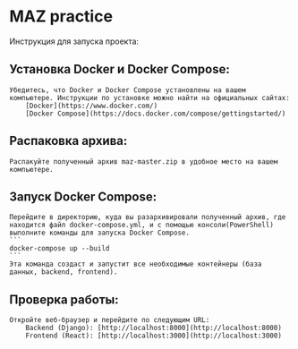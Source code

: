 # MAZ practice


Инструкция для запуска проекта:

## Установка Docker и Docker Compose:
    Убедитесь, что Docker и Docker Compose установлены на вашем компьютере. Инструкции по установке можно найти на официальных сайтах:
        [Docker](https://www.docker.com/)
        [Docker Compose](https://docs.docker.com/compose/gettingstarted/)

## Распаковка архива:
    Распакуйте полученный архив maz-master.zip в удобное место на вашем компьютере.


## Запуск Docker Compose:
    Перейдите в директорию, куда вы разархивировали полученный архив, где находится файл docker-compose.yml, и с помощью консоли(PowerShell) выполните команды для запуска Docker Compose.
    ```
    docker-compose up --build
    ```
    Эта команда создаст и запустит все необходимые контейнеры (база данных, backend, frontend).

## Проверка работы:
    Откройте веб-браузер и перейдите по следующим URL:
        Backend (Django): [http://localhost:8000](http://localhost:8000)
        Frontend (React): [http://localhost:3000](http://localhost:3000)
